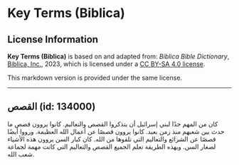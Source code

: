 # Key Terms (Biblica)

## License Information

**Key Terms (Biblica)** is based on and adapted from: _Biblica Bible Dictionary_, [Biblica, Inc.](https://www.biblica.com/), 2023, which is licensed under a [CC BY-SA 4.0 license](https://creativecommons.org/licenses/by-sa/4.0/legalcode.en).

This markdown version is provided under the same license.



--------------------------------

## القصص (id: 134000)

كان من المهم جدًا لبني إسرائيل أن يتذكروا القصص والتعاليم. كانوا يروون قصص ما حدث بين شعبهم منذ زمن بعيد. كانوا يروون قصصًا عن أعمال الله العظيمة. ورووا أيضًا قصصًا عن الشرائع والتعاليم التي تلقوها من الله. كان كبار السن يروون هذه الأشياء لصغار السن. وبهذه الطريقة تعلم الجميع القصص والتعاليم التي كانت مهمة لجماعة شعب الله.


